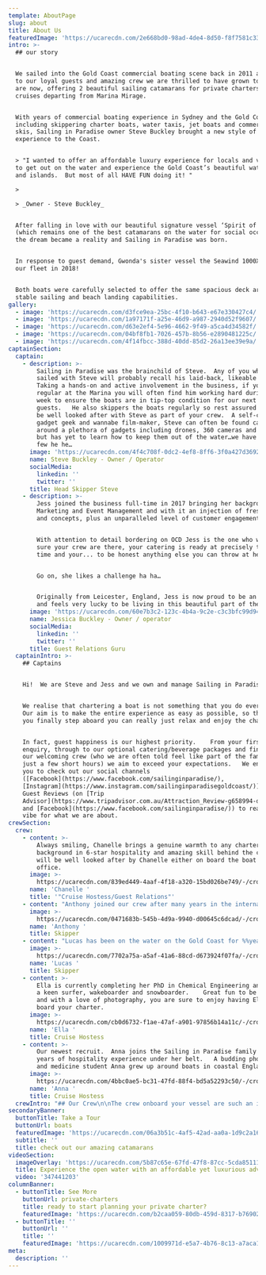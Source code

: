 ```yaml
---
template: AboutPage
slug: about
title: About Us
featuredImage: 'https://ucarecdn.com/2e668bd0-98ad-4de4-8d50-f8f7581c3377/'
intro: >-
  ## our story


  We sailed into the Gold Coast commercial boating scene back in 2011 and thanks
  to our loyal guests and amazing crew we are thrilled to have grown to where we
  are now, offering 2 beautiful sailing catamarans for private charters and
  cruises departing from Marina Mirage.   


  With years of commercial boating experience in Sydney and the Gold Coast
  including skippering charter boats, water taxis, jet boats and commercial jet
  skis, Sailing in Paradise owner Steve Buckley brought a new style of sailing
  experience to the Coast.   


  > "I wanted to offer an affordable luxury experience for locals and visitors
  to get out on the water and experience the Gold Coast’s beautiful waterways
  and islands.  But most of all HAVE FUN doing it! "      

  >

  > _Owner - Steve Buckley_


  After falling in love with our beautiful signature vessel ‘Spirit of Gwonda’
  (which remains one of the best catamarans on the water for social occasions)
  the dream became a reality and Sailing in Paradise was born.  


  In response to guest demand, Gwonda's sister vessel the Seawind 1000XL joined
  our fleet in 2018!


  Both boats were carefully selected to offer the same spacious deck area,
  stable sailing and beach landing capabilities.
gallery:
  - image: 'https://ucarecdn.com/d3fce9ea-25bc-4f10-b643-e67e330427c4/'
  - image: 'https://ucarecdn.com/1a97171f-a25e-46d9-a987-2940d52f9607/'
  - image: 'https://ucarecdn.com/d63e2ef4-5e96-4662-9f49-a5ca4d34582f/'
  - image: 'https://ucarecdn.com/04bf8fb1-7026-457b-8b56-e2890481225c/'
  - image: 'https://ucarecdn.com/4f14fbcc-388d-40dd-85d2-26a13ee39e9a/'
captainSection:
  captain:
    - description: >-
        Sailing in Paradise was the brainchild of Steve.  Any of you who have
        sailed with Steve will probably recall his laid-back, likeable nature.
        Taking a hands-on and active involvement in the business, if you are a
        regular at the Marina you will often find him working hard during the
        week to ensure the boats are in tip-top condition for our next charter
        guests.   He also skippers the boats regularly so rest assured you will
        be well looked after with Steve as part of your crew.  A self-confessed
        gadget geek and wannabe film-maker, Steve can often be found carting
        around a plethora of gadgets including drones, 360 cameras and go-pros
        but has yet to learn how to keep them out of the water…we have lost a
        few he he…
      image: 'https://ucarecdn.com/4f4c708f-0dc2-4ef8-8ff6-3f0a427d3692/'
      name: Steve Buckley - Owner / Operator
      socialMedia:
        linkedin: ''
        twitter: ''
      title: Head Skipper Steve
    - description: >-
        Jess joined the business full-time in 2017 bringing her background in
        Marketing and Event Management and with it an injection of fresh ideas
        and concepts, plus an unparalleled level of customer engagement.


        With attention to detail bordering on OCD Jess is the one who will make
        sure your crew are there, your catering is ready at precisely the right
        time and your... to be honest anything else you can throw at her…


        Go on, she likes a challenge ha ha…


        Originally from Leicester, England, Jess is now proud to be an Aussie
        and feels very lucky to be living in this beautiful part of the world.
      image: 'https://ucarecdn.com/60e7b3c2-123c-4b4a-9c2e-c3c3bfc99d94/'
      name: Jessica Buckley - Owner / operator
      socialMedia:
        linkedin: ''
        twitter: ''
      title: Guest Relations Guru
  captainIntro: >-
    ## Captains


    Hi!  We are Steve and Jess and we own and manage Sailing in Paradise.  


    We realise that chartering a boat is not something that you do every day.
    Our aim is to make the entire experience as easy as possible, so that when
    you finally step aboard you can really just relax and enjoy the charter.  


    In fact, guest happiness is our highest priority.    From your first
    enquiry, through to our optional catering/beverage packages and finally to
    our welcoming crew (who we are often told feel like part of the family after
    just a few short hours) we aim to exceed your expectations.   We encourage
    you to check out our social channels
    ([Facebook](https://www.facebook.com/sailinginparadise/),
    [Instagram](https://www.instagram.com/sailinginparadisegoldcoast/)) and
    Guest Reviews (on [Trip
    Advisor](https://www.tripadvisor.com.au/Attraction_Review-g658994-d4705796-Reviews-Sailing_In_Paradise-Main_Beach_Gold_Coast_Queensland.html)
    and [Facebook](https://www.facebook.com/sailinginparadise/)) to really get a
    vibe for what we are about.
crewSection:
  crew:
    - content: >-
        Always smiling, Chanelle brings a genuine warmth to any charter, with a
        background in 6-star hospitality and amazing skill behind the camera you
        will be well looked after by Chanelle either on board the boat or in the
        office.
      image: >-
        https://ucarecdn.com/839ed449-4aaf-4f18-a320-15bd026be749/-/crop/748x586/0,32/-/preview/
      name: 'Chanelle '
      title: '"Cruise Hostess/Guest Relations"'
    - content: "Anthony joined our crew after many years in the international superyacht industry.\r\n\nOriginally hailing from Adelaide Anthony has travelled the world working on various vessels and is now looking at settling on the Gold Coast.  Always the consummate professional, Anthony has from time to time been witnessed twerking on the back deck (with a bit of encouragement from our guests that is)."
      image: >-
        https://ucarecdn.com/0471683b-545b-4d9a-9940-d00645c6dcad/-/crop/4000x3422/0,799/-/preview/
      name: 'Anthony '
      title: Skipper
    - content: "Lucas has been on the water on the Gold Coast for %%years driving everything from jetski's, speedboats, jetboats, superyachts and sailing boats.\r\n\nHe knows the local area like the back of his hand and is a great fun guy to have on your charter!"
      image: >-
        https://ucarecdn.com/7702a75a-a5af-41a6-88cd-d673924f07fa/-/crop/1080x987/0,102/-/preview/
      name: 'Lucas '
      title: Skipper
    - content: >-
        Ella is currently completing her PhD in Chemical Engineering and is also
        a keen surfer, wakeboarder and snowboarder.    Great fun to be around
        and with a love of photography, you are sure to enjoy having Ella on
        board your charter.
      image: >-
        https://ucarecdn.com/cb0d6732-f1ae-47af-a901-97856b14a11c/-/crop/4000x3087/0,1233/-/preview/
      name: 'Ella '
      title: Cruise Hostess
    - content: >-
        Our newest recruit.  Anna joins the Sailing in Paradise family with
        years of hospitality experience under her belt.   A budding photographer
        and medicine student Anna grew up around boats in coastal England.
      image: >-
        https://ucarecdn.com/4bbc0ae5-bc31-47fd-88f4-bd5a52293c50/-/crop/1080x1140/0,0/-/preview/
      name: 'Anna '
      title: Cruise Hostess
  crewIntro: "## Our Crew\n\nThe crew onboard your vessel are such an important aspect of chartering a boat.    Our aim is that you step aboard and feel instantly at ease so we have carefully selected our crew not only for their skill but also their amazing hospitality and fun personalities.   \r\n\nYou don't want a grumpy skipper or sleazy deck crew making you feel uneasy on your special day and rest assured that won’t happen on a charter with us."
secondaryBanner:
  buttonTitle: Take a Tour
  buttonUrl: boats
  featuredImage: 'https://ucarecdn.com/06a3b51c-4af5-42ad-aa0a-1d9c2a169443/'
  subtitle: ''
  title: check out our amazing catamarans
videoSection:
  imageOverlay: 'https://ucarecdn.com/5b87c65e-67fd-47f8-87cc-5cda851116da/'
  title: Experience the open water with an affordable yet luxurious adventure
  video: '347441203'
columnBanner:
  - buttonTitle: See More
    buttonUrl: private-charters
    title: ready to start planning your private charter?
    featuredImage: 'https://ucarecdn.com/b2caa059-80db-459d-8317-b769028c50e9/'
  - buttonTitle: ''
    buttonUrl: ''
    title: ''
    featuredImage: 'https://ucarecdn.com/1009971d-e5a7-4b76-8c13-a7aca1eccd8c/'
meta:
  description: ''
---
```


